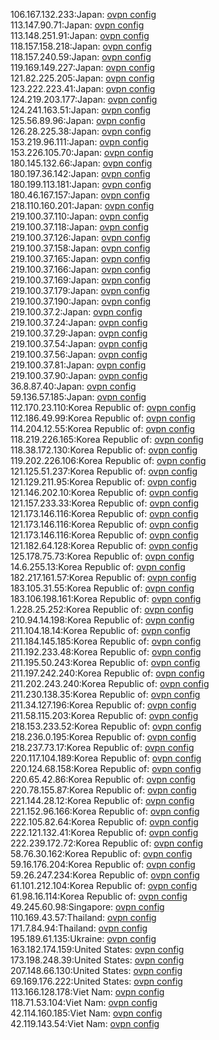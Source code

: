 106.167.132.233:Japan: [ovpn config](vpn/106_167_132_233.ovpn)  
113.147.90.71:Japan: [ovpn config](vpn/113_147_90_71.ovpn)  
113.148.251.91:Japan: [ovpn config](vpn/113_148_251_91.ovpn)  
118.157.158.218:Japan: [ovpn config](vpn/118_157_158_218.ovpn)  
118.157.240.59:Japan: [ovpn config](vpn/118_157_240_59.ovpn)  
119.169.149.227:Japan: [ovpn config](vpn/119_169_149_227.ovpn)  
121.82.225.205:Japan: [ovpn config](vpn/121_82_225_205.ovpn)  
123.222.223.41:Japan: [ovpn config](vpn/123_222_223_41.ovpn)  
124.219.203.177:Japan: [ovpn config](vpn/124_219_203_177.ovpn)  
124.241.163.51:Japan: [ovpn config](vpn/124_241_163_51.ovpn)  
125.56.89.96:Japan: [ovpn config](vpn/125_56_89_96.ovpn)  
126.28.225.38:Japan: [ovpn config](vpn/126_28_225_38.ovpn)  
153.219.96.111:Japan: [ovpn config](vpn/153_219_96_111.ovpn)  
153.226.105.70:Japan: [ovpn config](vpn/153_226_105_70.ovpn)  
180.145.132.66:Japan: [ovpn config](vpn/180_145_132_66.ovpn)  
180.197.36.142:Japan: [ovpn config](vpn/180_197_36_142.ovpn)  
180.199.113.181:Japan: [ovpn config](vpn/180_199_113_181.ovpn)  
180.46.167.157:Japan: [ovpn config](vpn/180_46_167_157.ovpn)  
218.110.160.201:Japan: [ovpn config](vpn/218_110_160_201.ovpn)  
219.100.37.110:Japan: [ovpn config](vpn/219_100_37_110.ovpn)  
219.100.37.118:Japan: [ovpn config](vpn/219_100_37_118.ovpn)  
219.100.37.126:Japan: [ovpn config](vpn/219_100_37_126.ovpn)  
219.100.37.158:Japan: [ovpn config](vpn/219_100_37_158.ovpn)  
219.100.37.165:Japan: [ovpn config](vpn/219_100_37_165.ovpn)  
219.100.37.166:Japan: [ovpn config](vpn/219_100_37_166.ovpn)  
219.100.37.169:Japan: [ovpn config](vpn/219_100_37_169.ovpn)  
219.100.37.179:Japan: [ovpn config](vpn/219_100_37_179.ovpn)  
219.100.37.190:Japan: [ovpn config](vpn/219_100_37_190.ovpn)  
219.100.37.2:Japan: [ovpn config](vpn/219_100_37_2.ovpn)  
219.100.37.24:Japan: [ovpn config](vpn/219_100_37_24.ovpn)  
219.100.37.29:Japan: [ovpn config](vpn/219_100_37_29.ovpn)  
219.100.37.54:Japan: [ovpn config](vpn/219_100_37_54.ovpn)  
219.100.37.56:Japan: [ovpn config](vpn/219_100_37_56.ovpn)  
219.100.37.81:Japan: [ovpn config](vpn/219_100_37_81.ovpn)  
219.100.37.90:Japan: [ovpn config](vpn/219_100_37_90.ovpn)  
36.8.87.40:Japan: [ovpn config](vpn/36_8_87_40.ovpn)  
59.136.57.185:Japan: [ovpn config](vpn/59_136_57_185.ovpn)  
112.170.23.110:Korea Republic of: [ovpn config](vpn/112_170_23_110.ovpn)  
112.186.49.99:Korea Republic of: [ovpn config](vpn/112_186_49_99.ovpn)  
114.204.12.55:Korea Republic of: [ovpn config](vpn/114_204_12_55.ovpn)  
118.219.226.165:Korea Republic of: [ovpn config](vpn/118_219_226_165.ovpn)  
118.38.172.130:Korea Republic of: [ovpn config](vpn/118_38_172_130.ovpn)  
119.202.226.106:Korea Republic of: [ovpn config](vpn/119_202_226_106.ovpn)  
121.125.51.237:Korea Republic of: [ovpn config](vpn/121_125_51_237.ovpn)  
121.129.211.95:Korea Republic of: [ovpn config](vpn/121_129_211_95.ovpn)  
121.146.202.10:Korea Republic of: [ovpn config](vpn/121_146_202_10.ovpn)  
121.157.233.33:Korea Republic of: [ovpn config](vpn/121_157_233_33.ovpn)  
121.173.146.116:Korea Republic of: [ovpn config](vpn/121_173_146_116.ovpn)  
121.173.146.116:Korea Republic of: [ovpn config](vpn/121_173_146_116.ovpn)  
121.173.146.116:Korea Republic of: [ovpn config](vpn/121_173_146_116.ovpn)  
121.182.64.128:Korea Republic of: [ovpn config](vpn/121_182_64_128.ovpn)  
125.178.75.73:Korea Republic of: [ovpn config](vpn/125_178_75_73.ovpn)  
14.6.255.13:Korea Republic of: [ovpn config](vpn/14_6_255_13.ovpn)  
182.217.161.57:Korea Republic of: [ovpn config](vpn/182_217_161_57.ovpn)  
183.105.31.55:Korea Republic of: [ovpn config](vpn/183_105_31_55.ovpn)  
183.106.198.161:Korea Republic of: [ovpn config](vpn/183_106_198_161.ovpn)  
1.228.25.252:Korea Republic of: [ovpn config](vpn/1_228_25_252.ovpn)  
210.94.14.198:Korea Republic of: [ovpn config](vpn/210_94_14_198.ovpn)  
211.104.18.14:Korea Republic of: [ovpn config](vpn/211_104_18_14.ovpn)  
211.184.145.185:Korea Republic of: [ovpn config](vpn/211_184_145_185.ovpn)  
211.192.233.48:Korea Republic of: [ovpn config](vpn/211_192_233_48.ovpn)  
211.195.50.243:Korea Republic of: [ovpn config](vpn/211_195_50_243.ovpn)  
211.197.242.240:Korea Republic of: [ovpn config](vpn/211_197_242_240.ovpn)  
211.202.243.240:Korea Republic of: [ovpn config](vpn/211_202_243_240.ovpn)  
211.230.138.35:Korea Republic of: [ovpn config](vpn/211_230_138_35.ovpn)  
211.34.127.196:Korea Republic of: [ovpn config](vpn/211_34_127_196.ovpn)  
211.58.115.203:Korea Republic of: [ovpn config](vpn/211_58_115_203.ovpn)  
218.153.233.52:Korea Republic of: [ovpn config](vpn/218_153_233_52.ovpn)  
218.236.0.195:Korea Republic of: [ovpn config](vpn/218_236_0_195.ovpn)  
218.237.73.17:Korea Republic of: [ovpn config](vpn/218_237_73_17.ovpn)  
220.117.104.189:Korea Republic of: [ovpn config](vpn/220_117_104_189.ovpn)  
220.124.68.158:Korea Republic of: [ovpn config](vpn/220_124_68_158.ovpn)  
220.65.42.86:Korea Republic of: [ovpn config](vpn/220_65_42_86.ovpn)  
220.78.155.87:Korea Republic of: [ovpn config](vpn/220_78_155_87.ovpn)  
221.144.28.12:Korea Republic of: [ovpn config](vpn/221_144_28_12.ovpn)  
221.152.96.166:Korea Republic of: [ovpn config](vpn/221_152_96_166.ovpn)  
222.105.82.64:Korea Republic of: [ovpn config](vpn/222_105_82_64.ovpn)  
222.121.132.41:Korea Republic of: [ovpn config](vpn/222_121_132_41.ovpn)  
222.239.172.72:Korea Republic of: [ovpn config](vpn/222_239_172_72.ovpn)  
58.76.30.162:Korea Republic of: [ovpn config](vpn/58_76_30_162.ovpn)  
59.16.176.204:Korea Republic of: [ovpn config](vpn/59_16_176_204.ovpn)  
59.26.247.234:Korea Republic of: [ovpn config](vpn/59_26_247_234.ovpn)  
61.101.212.104:Korea Republic of: [ovpn config](vpn/61_101_212_104.ovpn)  
61.98.16.114:Korea Republic of: [ovpn config](vpn/61_98_16_114.ovpn)  
49.245.60.98:Singapore: [ovpn config](vpn/49_245_60_98.ovpn)  
110.169.43.57:Thailand: [ovpn config](vpn/110_169_43_57.ovpn)  
171.7.84.94:Thailand: [ovpn config](vpn/171_7_84_94.ovpn)  
195.189.61.135:Ukraine: [ovpn config](vpn/195_189_61_135.ovpn)  
163.182.174.159:United States: [ovpn config](vpn/163_182_174_159.ovpn)  
173.198.248.39:United States: [ovpn config](vpn/173_198_248_39.ovpn)  
207.148.66.130:United States: [ovpn config](vpn/207_148_66_130.ovpn)  
69.169.176.222:United States: [ovpn config](vpn/69_169_176_222.ovpn)  
113.166.128.178:Viet Nam: [ovpn config](vpn/113_166_128_178.ovpn)  
118.71.53.104:Viet Nam: [ovpn config](vpn/118_71_53_104.ovpn)  
42.114.160.185:Viet Nam: [ovpn config](vpn/42_114_160_185.ovpn)  
42.119.143.54:Viet Nam: [ovpn config](vpn/42_119_143_54.ovpn)  

